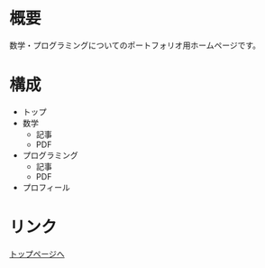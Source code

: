 # 概要
数学・プログラミングについてのポートフォリオ用ホームページです。

# 構成
- トップ
- 数学
  - 記事
  - PDF
- プログラミング
  - 記事
  - PDF
- プロフィール


# リンク
[トップページへ](https://kotatakeda.github.io/)
